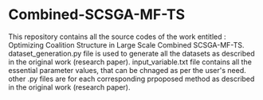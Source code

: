 # Combined-SCSGA-MF-TS
This repository contains all the source codes of the work entitled : Optimizing Coalition Structure in Large Scale Combined SCSGA-MF-TS. 
dataset_generation.py file is used to generate all the datasets as described in the original work (research paper). 
input_variable.txt file contains all the essential parameter values, that can be chnaged as per the user's need. 
other .py files are for each corresponding prpoposed method as described in the original work (research paper).
